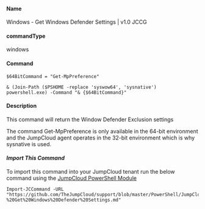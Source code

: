 #### Name

Windows - Get Windows Defender Settings | v1.0 JCCG

#### commandType

windows

#### Command

```
$64BitCommand = "Get-MpPreference"

& (Join-Path ($PSHOME -replace 'syswow64', 'sysnative') powershell.exe) -Command "& {$64BitCommand}"
```

#### Description

This command will return the Window Defender Exclusion settings

The command Get-MpPreference is only available in the 64-bit environment and the JumpCloud agent operates in the 32-bit environment which is why sysnative is used.

#### _Import This Command_

To import this command into your JumpCloud tenant run the below command using the [JumpCloud PowerShell Module](https://github.com/TheJumpCloud/support/wiki/Installing-the-JumpCloud-PowerShell-Module)

```
Import-JCCommand -URL "https://github.com/TheJumpCloud/support/blob/master/PowerShell/JumpCloud%20Commands%20Gallery/Windows%20Commands/Windows%20-%20Get%20Windows%20Defender%20Settings.md"
```
